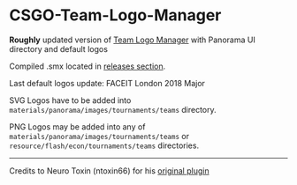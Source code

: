# CSGO-Team-Logo-Manager
**Roughly** updated version of [Team Logo Manager](https://forums.alliedmods.net/showthread.php?t=258206) with Panorama UI directory and default logos

Compiled .smx located in [releases section](https://github.com/uspeek/CSGO-Team-Logo-Manager/releases).

Last default logos update: FACEIT London 2018 Major

SVG Logos have to be added into `materials/panorama/images/tournaments/teams` directory.

PNG Logos may be added into any of `materials/panorama/images/tournaments/teams` or `resource/flash/econ/tournaments/teams` directories.

---
Credits to Neuro Toxin (ntoxin66) for his [original plugin](https://github.com/ntoxin66/CSGO-Team-Logo-Manager)
